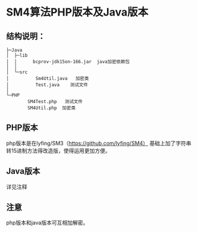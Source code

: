 # SM4算法PHP版本及Java版本
## 结构说明：
```
├─Java
│  ├─lib
│  │      bcprov-jdk15on-166.jar  java加密依赖包
│  │      
│  └─src
│          Sm4Util.java   加密类
│          Test.java    测试文件
│          
└─PHP
        SM4Test.php   测试文件
        SM4Util.php  加密类

```
## PHP版本
php版本是在lyfing/SM3（https://github.com/lyfing/SM4）
基础上加了字符串转15进制方法得改造版，使得运用更加方便。
## Java版本
详见注释
## 注意
php版本和java版本可互相加解密。
